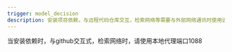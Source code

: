 ```yaml
---
trigger: model_decision
description: 安装项目依赖，与远程代码仓库交互，检索网络等需要与外部网络通讯时使用该规则。
---
```

当安装依赖时，与github交互式，检索网络时，请使用本地代理端口1088
